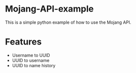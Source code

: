 # Mojang-API-example
This is a simple python example of how to use the Mojang API.

# Features
 - Username to UUID
 - UUID to username
 - UUID to name history

